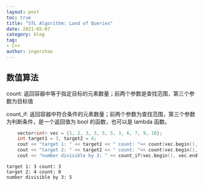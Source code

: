 ```yaml
---
layout: post
toc: true
title: "STL Algorithm: Land of Queries"
date: 2021-05-07
category: blog
tag: 
- C++
author: ingerchao
---
```




## 数值算法

count: 返回容器中等于指定目标的元素数量；前两个参数是查找范围，第三个参数为目标值

count_if: 返回容器中符合条件的元素数量；前两个参数为查找范围，第三个参数为判断条件，是一个返回值为 bool 的函数，也可以是 lambda 函数。

```c++
    vector<int> vec = {1, 2, 3, 3, 5, 5, 3, 6, 7, 9, 10};
    int target1 = 3, target2 = 4;
    cout << "target 1: " << target1 << " count: "<< count(vec.begin(), vec.end(), target1) << endl;
    cout << "target 2: " << target2 << " count: "<< count(vec.begin(), vec.end(), target2) << endl;
    cout << "number divisible by 3: " << count_if(vec.begin(), vec.end(), [](int i){return i % 3 == 0;}) << endl ;
```

```
target 1: 3 count: 3
target 2: 4 count: 0
number divisible by 3: 5
```

